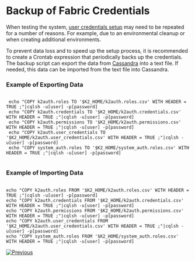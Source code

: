 # Backup of Fabric Credentials

When testing the system, [user credentials setup](/articles/17_fabric_credentials/01_fabric_credentials_overview.md#setting-credentials) may need to be repeated for a number of reasons. For example, due to an environmental cleanup or when creating additional environments. 

To prevent data loss and to speed up the setup process, it is recommended to create a Crontab expression that periodically backs up the credentials. The backup script can export the data from [Cassandra](/articles/02_fabric_architecture/01_fabric_architecture_overview.md#cassandra-) into a text file. If needed, this data can be imported from the text file into Cassandra.  

### Example of Exporting Data

<pre><code> 
 echo "COPY k2auth.roles TO '$K2_HOME/k2auth.roles.csv' WITH HEADER = TRUE ;"|cqlsh -u[user] -p[password]
 echo "COPY k2auth.credentials TO '$K2_HOME/k2auth.credentials.csv' WITH HEADER = TRUE ;"|cqlsh -u[user] -p[password]
 echo "COPY k2auth.permissions TO '$K2_HOME/k2auth.permissions.csv' WITH HEADER = TRUE ;"|cqlsh -u[user] -p[password]
 echo "COPY k2auth.user_credentials TO '$K2_HOME/k2auth.user_credentials.csv' WITH HEADER = TRUE ;"|cqlsh -u[user] -p[password]
 echo "COPY system_auth.roles TO '$K2_HOME/system_auth.roles.csv' WITH HEADER = TRUE ;"|cqlsh -u[user] -p[password] 
 </code></pre>
### Example of Importing Data

<pre><code> 
echo "COPY k2auth.roles FROM '$K2_HOME/k2auth.roles.csv' WITH HEADER = TRUE ;"|cqlsh -u[user] -p[password]
echo "COPY k2auth.credentials FROM '$K2_HOME/k2auth.credentials.csv' WITH HEADER = TRUE ;"|cqlsh -u[user] -p[password]
echo "COPY k2auth.permissions FROM '$K2_HOME/k2auth.permissions.csv' WITH HEADER = TRUE ;"|cqlsh -u[user] -p[password]
echo "COPY k2auth.user_credentials FROM '$K2_HOME/k2auth.user_credentials.csv' WITH HEADER = TRUE ;"|cqlsh -u[user] -p[password]
echo "COPY system_auth.roles FROM '$K2_HOME/system_auth.roles.csv' WITH HEADER = TRUE ;"|cqlsh -u[user] -p[password]
</code></pre>
[![Previous](/articles/images/Previous.png)](/articles/17_fabric_credentials/02a_fabric_credentials_list_commands.md)